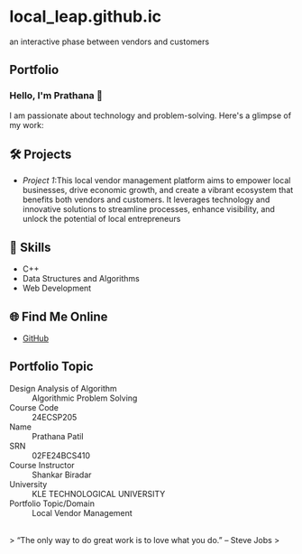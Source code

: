 # local_leap.github.ic
an interactive phase between vendors and customers
## Portfolio

### Hello, I'm Prathana 👋

I am passionate about technology and problem-solving. Here's a glimpse of my work:

## 🛠 Projects
- *Project 1*:This local vendor management platform aims to empower local 
businesses, drive economic growth, and create a vibrant ecosystem that 
benefits both vendors and customers. It leverages technology and 
innovative solutions to streamline processes, enhance visibility, and 
unlock the potential of local entrepreneurs

## 🚀 Skills
- C++ 
- Data Structures and Algorithms
- Web Development

## 🌐 Find Me Online
- [GitHub](https://github.com/shreya-lang)


## Portfolio Topic

<dl>
<dt>Design Analysis of Algorithm</dt>
<dd>Algorithmic Problem Solving</dd>
<dt>Course Code</dt>
<dd>24ECSP205</dd>
<dt>Name</dt>
<dd>Prathana Patil</dd>
<dt>SRN</dt>
<dd>02FE24BCS410</dd>
<dt>Course Instructor</dt>
<dd>Shankar Biradar</dd>
<dt>University</dt>
<dd>KLE TECHNOLOGICAL UNIVERSITY</dd>
<dt>Portfolio Topic/Domain</dt>
<dd>Local Vendor Management</dd>
</dl>



<br> 
> “The only way to do great work is to love what you do.” – Steve Jobs
>
<!---
pr123rfdcfghk/pr123rfdcfghk is a ✨ special ✨ repository because its `README.md` (this file) appears on your GitHub profile.
You can click the Preview link to take a look at your changes.
--->
